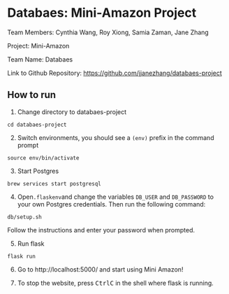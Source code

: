 # Databaes: Mini-Amazon Project

Team Members: Cynthia Wang, Roy Xiong, Samia Zaman, Jane Zhang

Project: Mini-Amazon

Team Name: Databaes

Link to Github Repository: https://github.com/jjanezhang/databaes-project

## How to run

1. Change directory to databaes-project
```
cd databaes-project
```

2. Switch environments, you should see a `(env)` prefix in the command prompt 
```
source env/bin/activate
```

3. Start Postgres
```
brew services start postgresql
```

4. Open`.flaskenv`and change the variables `DB_USER` and `DB_PASSWORD` to your own Postgres credentials. Then run the following command:

```
db/setup.sh
```
Follow the instructions and enter your password when prompted.

5. Run flask
```
flask run
```

6. Go to http://localhost:5000/ and start using Mini Amazon!

7. To stop the website, press <kbd>Ctrl</kbd><kbd>C</kbd> in the shell where flask is running.
